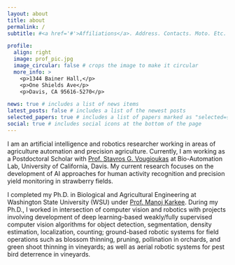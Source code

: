 ```yaml
---
layout: about
title: about
permalink: /
subtitle: #<a href='#'>Affiliations</a>. Address. Contacts. Moto. Etc.

profile:
  align: right
  image: prof_pic.jpg
  image_circular: false # crops the image to make it circular
  more_info: >
    <p>1344 Bainer Hall,</p>
    <p>One Shields Ave</p>
    <p>Davis, CA 95616-5270</p>

news: true # includes a list of news items
latest_posts: false # includes a list of the newest posts
selected_papers: true # includes a list of papers marked as "selected={true}"
social: true # includes social icons at the bottom of the page
---
```


I am an artificial intelligence and robotics researcher working in areas of agriculture automation and precision agriculture. Currently, I am working as a Postdoctoral Scholar with [Prof. Stavros G. Vougioukas](https://faculty.engineering.ucdavis.edu/vougioukas/) at Bio-Automation Lab, University of California, Davis. My current research focuses on the development of AI approaches for human activity recognition and precision yield monitoring in strawberry fields.

I completed my Ph.D. in Biological and Agricultural Engineering at Washington State University (WSU) under [Prof. Manoj Karkee](https://labs.wsu.edu/karkee-ag-robotics/). During my Ph.D., I worked in intersection of computer vision and robotics with projects involving development of deep learning-based weakly/fully supervised computer vision algorithms for object detection, segmentation, density estimation, localization, counting; ground-based robotic systems for field operations such as blossom thinning, pruning, pollination in orchards, and green shoot thinning in vineyards; as well as aerial robotic systems for pest bird deterrence in vineyards.

<!-- Write your biography here. Tell the world about yourself. Link to your favorite [subreddit](http://reddit.com). You can put a picture in, too. The code is already in, just name your picture `prof_pic.jpg` and put it in the `img/` folder.

Put your address / P.O. box / other info right below your picture. You can also disable any of these elements by editing `profile` property of the YAML header of your `_pages/about.md`. Edit `_bibliography/papers.bib` and Jekyll will render your [publications page](/al-folio/publications/) automatically.

Link to your social media connections, too. This theme is set up to use [Font Awesome icons](https://fontawesome.com/) and [Academicons](https://jpswalsh.github.io/academicons/), like the ones below. Add your Facebook, Twitter, LinkedIn, Google Scholar, or just disable all of them. -->
